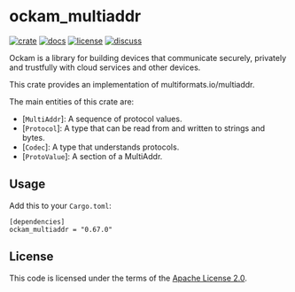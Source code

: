 # ockam_multiaddr

[![crate][crate-image]][crate-link]
[![docs][docs-image]][docs-link]
[![license][license-image]][license-link]
[![discuss][discuss-image]][discuss-link]

Ockam is a library for building devices that communicate securely, privately
and trustfully with cloud services and other devices.

This crate provides an implementation of multiformats.io/multiaddr.

The main entities of this crate are:

- [`MultiAddr`]: A sequence of protocol values.
- [`Protocol`]: A type that can be read from and written to strings and bytes.
- [`Codec`]: A type that understands protocols.
- [`ProtoValue`]: A section of a MultiAddr.

## Usage

Add this to your `Cargo.toml`:

```
[dependencies]
ockam_multiaddr = "0.67.0"
```

## License

This code is licensed under the terms of the [Apache License 2.0][license-link].

[main-ockam-crate-link]: https://crates.io/crates/ockam

[crate-image]: https://img.shields.io/crates/v/ockam_multiaddr.svg
[crate-link]: https://crates.io/crates/ockam_multiaddr

[docs-image]: https://docs.rs/ockam_multiaddr/badge.svg
[docs-link]: https://docs.rs/ockam_multiaddr

[license-image]: https://img.shields.io/badge/License-Apache%202.0-green.svg
[license-link]: https://github.com/build-trust/ockam/blob/HEAD/LICENSE

[discuss-image]: https://img.shields.io/badge/Discuss-Github%20Discussions-ff70b4.svg
[discuss-link]: https://github.com/build-trust/ockam/discussions

